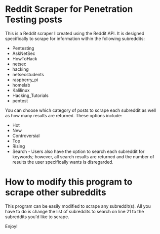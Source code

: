 # Reddit Scraper for Penetration Testing posts

This is a Reddit scraper I created using the Reddit API. It is designed specifically to scrape for information within the following subreddits:
 - Pentesting
 - AskNetSec
 - HowToHack
 - netsec
 - hacking
 - netsecstudents
 - raspberry_pi
 - homelab
 - Kalilinux
 - Hacking_Tutorials
 - pentest

You can choose which category of posts to scrape each subreddit as well as how many results are returned. These options include:
 - Hot
 - New
 - Controversial
 - Top
 - Rising
 - Search - Users also have the option to search each subreddit for keywords; however, all search results are returned and the number of results the user specifically wants is disregarded.

# How to modify this program to scrape other subreddits

This program can be easily modified to scrape any subreddit(s). All you have to do is change the list of subreddits to search on line 21 to the subreddits you'd like to scrape.

Enjoy!
